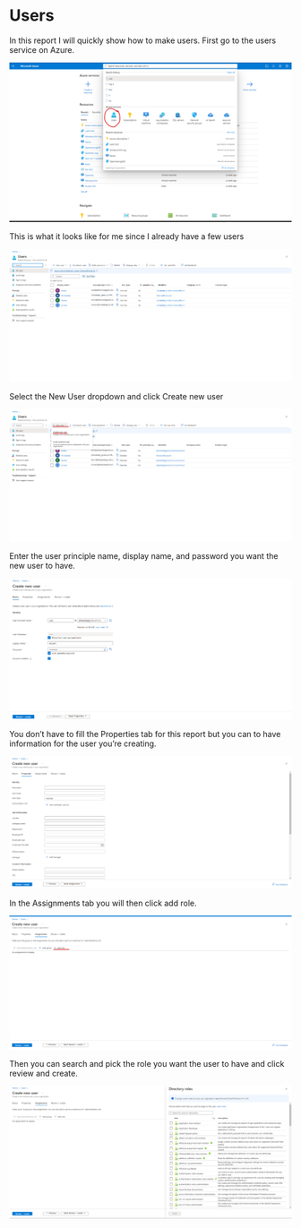 # Users

In this report I will quickly show how to make users. First go to the users service on Azure.

![Users%207c2c70e416eb4617824c1a0764e97b5b/image1.png](https://github.com/ifeoluwapoadedeji/pictures/blob/main/image1.png)

This is what it looks like for me since I already have a few users

![Users%207c2c70e416eb4617824c1a0764e97b5b/image2.png](https://github.com/ifeoluwapoadedeji/pictures/blob/main/image2.png)

Select the New User dropdown and click Create new user

![Users%207c2c70e416eb4617824c1a0764e97b5b/image3.png](https://github.com/ifeoluwapoadedeji/pictures/blob/main/image3.png)

Enter the user principle name, display name, and password you want the new user to have.

![Users%207c2c70e416eb4617824c1a0764e97b5b/image4.png](https://github.com/ifeoluwapoadedeji/pictures/blob/main/image4.png)

You don’t have to fill the Properties tab for this report but you can to have information for the user you’re creating.

![Users%207c2c70e416eb4617824c1a0764e97b5b/image5.png](https://github.com/ifeoluwapoadedeji/pictures/blob/main/image5.png)

In the Assignments tab you will then click add role.

![Users%207c2c70e416eb4617824c1a0764e97b5b/image6.png](https://github.com/ifeoluwapoadedeji/pictures/blob/main/image6.png)

Then you can search and pick the role you want the user to have and click review and create.

![Users%207c2c70e416eb4617824c1a0764e97b5b/image7.png](https://github.com/ifeoluwapoadedeji/pictures/blob/main/image7.png)
